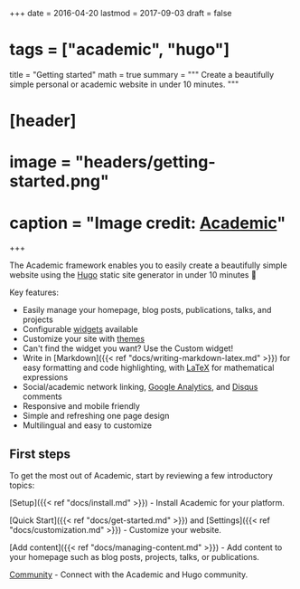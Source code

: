 +++
date = 2016-04-20
lastmod = 2017-09-03
draft = false
# tags = ["academic", "hugo"]
title = "Getting started"
math = true
summary = """
Create a beautifully simple personal or academic website in under 10 minutes. 
"""

# [header]
# image = "headers/getting-started.png"
# caption = "Image credit: [**Academic**](https://github.com/gcushen/hugo-academic/)"
+++

The Academic framework enables you to easily create a beautifully simple website using the [Hugo](https://gohugo.io) static site generator in under 10 minutes :rocket:

Key features:

- Easily manage your homepage, blog posts, publications, talks, and projects
- Configurable [widgets](../widgets/) available
- Customize your site with [themes](../themes/)
- Can't find the widget you want? Use the Custom widget!
- Write in [Markdown]({{< ref "docs/writing-markdown-latex.md" >}}) for easy formatting and code highlighting, with [LaTeX](https://en.wikibooks.org/wiki/LaTeX/Mathematics) for mathematical expressions
- Social/academic network linking, [Google Analytics](https://analytics.google.com), and [Disqus](https://disqus.com) comments
- Responsive and mobile friendly
- Simple and refreshing one page design
- Multilingual and easy to customize

## First steps

To get the most out of Academic, start by reviewing a few introductory topics:

[Setup]({{< ref "docs/install.md" >}}) - Install Academic for your platform.

[Quick Start]({{< ref "docs/get-started.md" >}}) and [Settings]({{< ref "docs/customization.md" >}}) - Customize your website.

[Add content]({{< ref "docs/managing-content.md" >}}) - Add content to your homepage such as blog posts, projects, talks, or publications.

[Community](http://discuss.gohugo.io) - Connect with the Academic and Hugo community.
